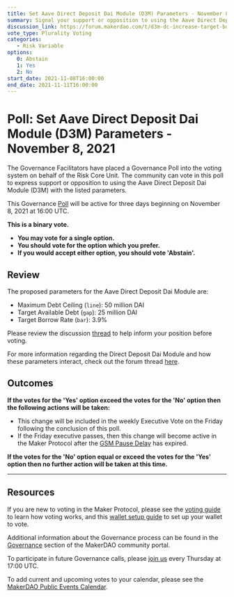 ```yaml
---
title: Set Aave Direct Deposit Dai Module (D3M) Parameters - November 8, 2021
summary: Signal your support or opposition to using the Aave Direct Deposit Dai Module with the listed parameters.
discussion_link: https://forum.makerdao.com/t/d3m-dc-increase-target-borrow-rate-decrease-proposal/11421
vote_type: Plurality Voting
categories:
   - Risk Variable
options:
   0: Abstain
   1: Yes
   2: No
start_date: 2021-11-08T16:00:00
end_date: 2021-11-11T16:00:00
---
```

# Poll: Set Aave Direct Deposit Dai Module (D3M) Parameters - November 8, 2021

The Governance Facilitators have placed a Governance Poll into the voting system on behalf of the Risk Core Unit. The community can vote in this poll to express support or opposition to using the Aave Direct Deposit Dai Module (D3M) with the listed parameters.

This Governance [Poll](https://community-development.makerdao.com/en/learn/governance/on-chain-gov) will be active for three days beginning on November 8, 2021 at 16:00 UTC.

**This is a binary vote.** 
- **You may vote for a single option.** 
- **You should vote for the option which you prefer.**
- **If you would accept either option, you should vote 'Abstain'.**

## Review

The proposed parameters for the Aave Direct Deposit Dai Module are:
* Maximum Debt Ceiling (`line`): 50 million DAI
* Target Available Debt (`gap`): 25 million DAI
* Target Borrow Rate (`bar`): 3.9%

Please review the discussion [thread](https://forum.makerdao.com/t/d3m-dc-increase-target-borrow-rate-decrease-proposal/11421) to help inform your position before voting.

For more information regarding the Direct Deposit Dai Module and how these parameters interact, check out the forum thread [here](https://forum.makerdao.com/t/discussion-direct-deposit-dai-module-d3m/7357).

## Outcomes

**If the votes for the 'Yes' option exceed the votes for the 'No' option then the following actions will be taken:**
* This change will be included in the weekly Executive Vote on the Friday following the conclusion of this poll.
* If the Friday executive passes, then this change will become active in the Maker Protocol after the [GSM Pause Delay](https://community-development.makerdao.com/en/learn/governance/param-gsm-pause-delay) has expired.

**If the votes for the 'No' option equal or exceed the votes for the 'Yes' option then no further action will be taken at this time.**

---

## Resources

If you are new to voting in the Maker Protocol, please see the [voting guide](https://community-development.makerdao.com/en/learn/governance/how-voting-works/) to learn how voting works, and this [wallet setup guide](https://community-development.makerdao.com/en/learn/governance/voting-setup/) to set up your wallet to vote.

Additional information about the Governance process can be found in the [Governance](https://community-development.makerdao.com/en/learn/governance) section of the MakerDAO community portal.

To participate in future Governance calls, please [join us](https://github.com/makerdao/community/tree/master/governance/governance-and-risk-meetings) every Thursday at 17:00 UTC.

To add current and upcoming votes to your calendar, please see the [MakerDAO Public Events Calendar](https://calendar.google.com/calendar/embed?src=makerdao.com_3efhm2ghipksegl009ktniomdk%40group.calendar.google.com&ctz=UTC&mode=week&showCalendars=0&showPrint=0).
